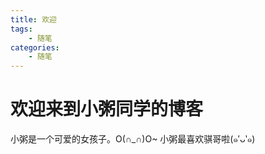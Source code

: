 ```yaml
---
title: 欢迎
tags:
    - 随笔
categories:
    - 随笔
---
```


# 欢迎来到小粥同学的博客

小粥是一个可爱的女孩子。O(∩_∩)O~
小粥最喜欢骐哥啦(๑′ᴗ‵๑)